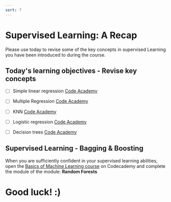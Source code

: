 ```yaml
---
sort: 7
---
```


# Supervised Learning: A Recap
Please use today to revise some of the key concepts in supervised Learning
you have been introduced to during the course.

## Today's learning objectives - Revise key concepts

- [ ] Simple linear regression [Code Academy](https://www.codecademy.com/learn/machine-learning)
- [ ] Multiple Regression [Code Academy](https://www.codecademy.com/learn/machine-learning)
- [ ] KNN [Code Academy](https://www.codecademy.com/learn/machine-learning)
- [ ] Logistic regression [Code Academy](https://www.codecademy.com/learn/machine-learning)
- [ ] Decision trees [Code Academy](https://www.codecademy.com/learn/machine-learning)


## Supervised Learning - Bagging & Boosting
When you are sufficiently confident in your supervised learning abilities,
open the [Basics of Machine Learning course](https://www.codecademy.com/learn/machine-learning)
on Codecademy and complete the module of the module: **Random Forests**


# Good luck! :)
